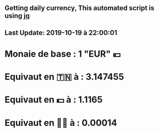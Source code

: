 ## Getting daily currency, This automated script is using [jq](https://stedolan.github.io/jq/)
## Last Update:  2019-10-19 à 22:00:01
 # Monaie de base : 1 "EUR" 💶 
 # Equivaut en 🇹🇳 à :  3.147455 
 # Equivaut en 💵 à : 1.1165
 # Equivaut en 🐱‍💻 à :  0.00014
